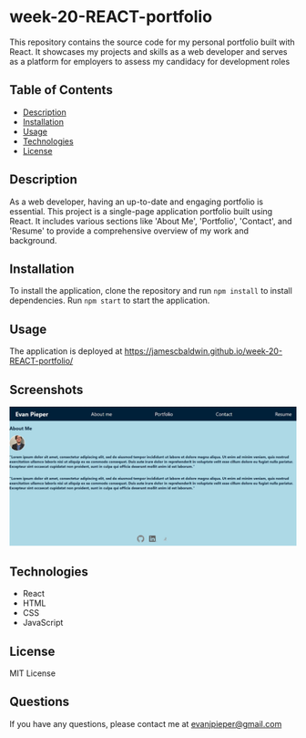 # week-20-REACT-portfolio
This repository contains the source code for my personal portfolio built with React. It showcases my projects and skills as a web developer and serves as a platform for employers to assess my candidacy for development roles

## Table of Contents
* [Description](#description)
* [Installation](#installation)
* [Usage](#usage)
* [Technologies](#technologies)
* [License](#license)

## Description
As a web developer, having an up-to-date and engaging portfolio is essential. This project is a single-page application portfolio built using React. It includes various sections like 'About Me', 'Portfolio', 'Contact', and 'Resume' to provide a comprehensive overview of my work and background.

## Installation
To install the application, clone the repository and run `npm install` to install dependencies. Run `npm start` to start the application.

## Usage
The application is deployed at https://jamescbaldwin.github.io/week-20-REACT-portfolio/

## Screenshots
![Portfolio Screenshot](week-20-react-portfolio-demo.jpg "Portfolio Screenshot")

## Technologies
* React
* HTML
* CSS
* JavaScript

## License
MIT License

## Questions
If you have any questions, please contact me at evanjpieper@gmail.com